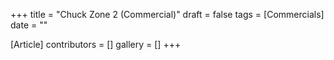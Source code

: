 +++
title = "Chuck Zone 2 (Commercial)"
draft = false
tags = [Commercials]
date = ""

[Article]
contributors = []
gallery = []
+++